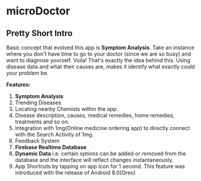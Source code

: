 # microDoctor

## Pretty Short Intro
Basic concept that evolved this app is **Symptom Analysis**. Take an instance where you don't have time to go to your doctor (since we are so busy) and want to diagnose yourself. Voila! That's exactly the idea behind this. Using disease data and what their causes are, makes it identify what exactly could your problem be.

**Features:**
1. **Symptom Analysis**
2. Trending Diseases
3. Locating nearby Chemists within the app.
4. Disease description, causes, medical remedies, home remedies, treatments and so on.
5. Integration with 1mg(Online medicine ordering app) to directly connect with the Search Activity of 1mg.
6. Feedback System
7. **Firebase Realtime Database**
8. **Dynamic Data** i.e. certain options can be added or removed from the database and the interface will reflect changes instantaneously.
9. App Shortcuts by tapping on app icon for 1 second. This feature was introduced with the release of Android 8.0(Oreo)
